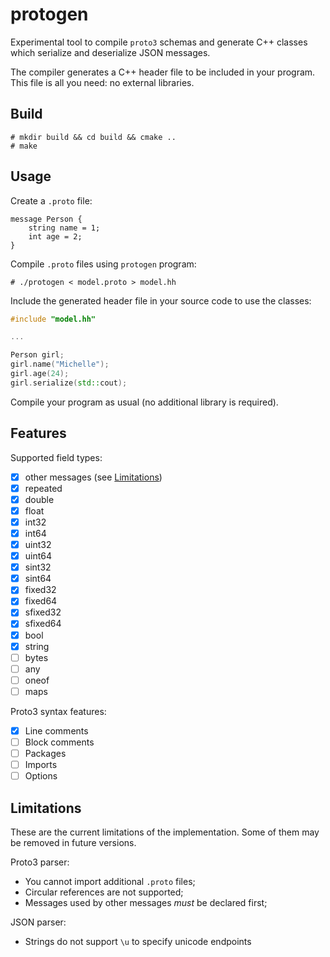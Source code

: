 # protogen

Experimental tool to compile ``proto3`` schemas and generate C++ classes which serialize and deserialize JSON messages.

The compiler generates a C++ header file to be included in your program. This file is all you need: no external libraries.

## Build

```
# mkdir build && cd build && cmake ..
# make
```

## Usage

Create a ``.proto`` file:

```
message Person {
    string name = 1;
    int age = 2;
}
```

Compile ``.proto`` files using ``protogen`` program:

```
# ./protogen < model.proto > model.hh
```

Include the generated header file in your source code to use the classes:

```c++
#include "model.hh"

...

Person girl;
girl.name("Michelle");
girl.age(24);
girl.serialize(std::cout);
```

Compile your program as usual (no additional library is required).

## Features

Supported field types:
- [x] other messages (see [Limitations](#Limitations))
- [x] repeated
- [x] double
- [x] float
- [x] int32
- [x] int64
- [x] uint32
- [x] uint64
- [x] sint32
- [x] sint64
- [x] fixed32
- [x] fixed64
- [x] sfixed32
- [x] sfixed64
- [x] bool
- [x] string
- [ ] bytes
- [ ] any
- [ ] oneof
- [ ] maps

Proto3 syntax features:
- [x] Line comments
- [ ] Block comments
- [ ] Packages
- [ ] Imports
- [ ] Options

## Limitations

These are the current limitations of the implementation. Some of them may be removed in future versions.

Proto3 parser:
- You cannot import additional ``.proto`` files;
- Circular references are not supported;
- Messages used by other messages *must* be declared first;

JSON parser:
- Strings do not support ``\u`` to specify unicode endpoints
